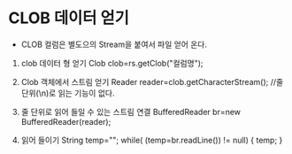 # CLOB 데이터 얻기
- CLOB 컬럼은 별도으의 Stream을 붙여서 파일 얻어 온다.

1. clob 데이터 형 얻기
Clob clob=rs.getClob("컬럼명");

2. Clob 객체에서 스트림 얻기
Reader reader=clob.getCharacterStream(); //줄단위(\n)로 읽는 기능이 없다.

3. 줄 단위로 읽어 들일 수 있는 스트림 연결
BufferedReader br=new BufferedReader(reader);

4. 읽어 들이기
String temp="";
while( (temp=br.readLine()) != null) {
	temp;
}